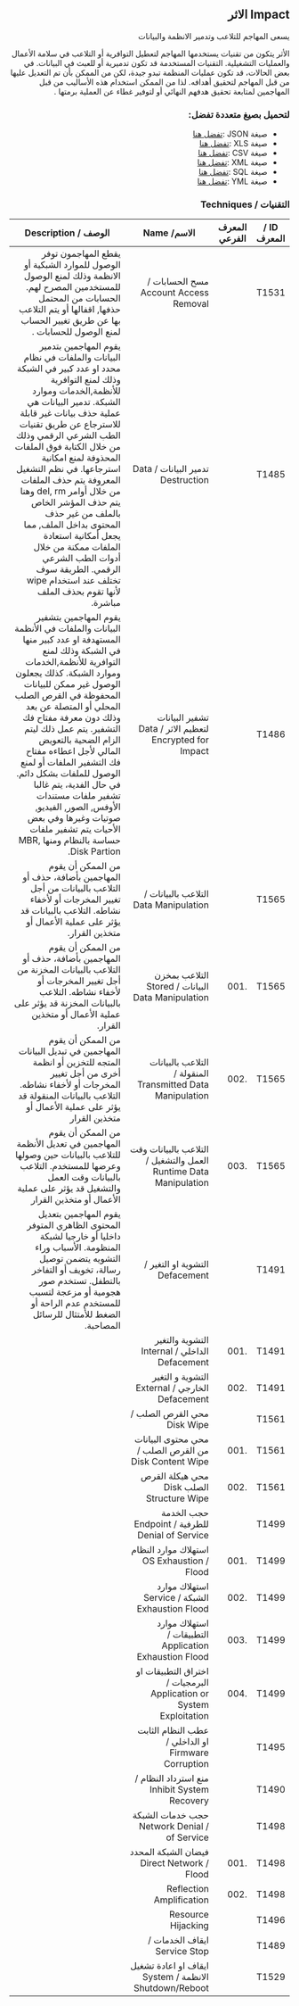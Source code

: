 <div dir="rtl" align='right'>

## Impact الاثر 
يسعى المهاجم للتلاعب وتدمير الانظمة والبيانات

الأثر يتكون من تقنيات يستخدمها المهاجم لتعطيل التوافرية أو التلاعب في سلامة الأعمال والعمليات التشغيلية. التقنيات المستخدمة قد تكون تدميرية أو للعبث في البيانات. في بعض الحالات، قد تكون عمليات المنظمة تبدو جيدة، لكن من الممكن بأن تم التعديل عليها من قبل المهاجم لتحقيق أهدافه. لذا من الممكن استخدام هذه الأساليب من قبل المهاجمين لمتابعة تحقيق هدفهم النهائي أو لتوفير غطاء عن العملية برمتها . 

### لتحميل بصيغ متعددة تفضل:
- صيغة JSON :[تفضل هنا]() 
- صيغة XLS :[تفضل هنا]()
- صيغة CSV :[تفضل هنا]() 
- صيغة XML :[تفضل هنا]()
- صيغة SQL :[تفضل هنا]()
- صيغة YML :[تفضل هنا]()
 
### التقنيات / Techniques

| ID / المعرف | المعرف الفرعي | الاسم/ Name                                                        | الوصف / Description |
|-------------|---------------|--------------------------------------------------------------------|---------------------|
| T1531       |               | مسح الحسابات / Account Access Removal                              |        يقطع المهاجمون توفر الوصول للموارد الشبكية أو الانظمة وذلك لمنع الوصول للمستخدمين المصرح لهم. الحسابات من المحتمل حذفها, اقفالها أو يتم التلاعب بها عن طريق تغيير الحساب لمنع الوصول للحسابات .             |
| T1485       |               | تدمير البيانات / Data Destruction                                  |       يقوم المهاجمين بتدمير البيانات والملفات في نظام محدد او عدد كبير في الشبكة وذلك لمنع التوافرية للأنظمة,الخدمات وموارد الشبكة. تدمير البيانات هي عملية حذف بيانات غير قابلة للاسترجاع عن طريق تقنيات الطب الشرعي الرقمي وذلك من خلال الكتابة فوق الملفات المحذوفة لمنع امكانية استرجاعها. في نظم التشغيل المعروفة يتم حذف الملفات من خلال أوامر del, rm وهنا يتم حذف المؤشر الخاص بالملف من غير حذف المحتوى بداخل الملف, مما يجعل أمكانية استعادة الملفات ممكنة من خلال أدوات الطب الشرعي الرقمي. الطريقة سوف تختلف عند استخدام wipe ﻷنها تقوم بحذف الملف مباشرة.            |
| T1486       |               | تشفير البيانات لتعظيم الاثر / Data Encrypted for Impact            |        يقوم المهاجمين بتشفير البيانات والملفات في الأنظمة المستهدفة او عدد كبير منها في الشبكة وذلك لمنع التوافرية للأنظمة,الخدمات وموارد الشبكة. كذلك يجعلون الوصول غير ممكن للبيانات المحفوظة في القرص الصلب المحلي أو المتصلة عن بعد وذلك دون معرفة مفتاح فك التشفير.  يتم عمل ذلك ليتم الزام الضحية بالتعويض المالي لأجل اعطاءه مفتاح فك التشفير الملفات أو لمنع الوصول للملفات بشكل دائم.  في حال الفدية، يتم غالبا تشفير ملفات مستندات الأوفس, الصور, الفيديو, صوتيات وغيرها وفي بعض الأحيات يتم تشفير ملفات حساسة بالنظام ومنها MBR, Disk Partion.             |
| T1565       |               | التلاعب بالبيانات / Data Manipulation                              |        من الممكن أن يقوم المهاجمين بأضافة، حذف أو التلاعب بالبيانات من أجل تغيير المخرجات أو  ﻷخفاء نشاطه. التلاعب بالبيانات قد يؤثر على عملية الأعمال أو متخذين القرار.             |
| T1565       | .001          | التلاعب بمخزن البيانات / Stored Data Manipulation                  |       من الممكن أن يقوم المهاجمين بأضافة، حذف أو التلاعب بالبيانات المخزنة من أجل تغيير المخرجات أو  ﻷخفاء نشاطه. التلاعب بالبيانات المخزنة قد يؤثر على عملية الأعمال أو متخذين القرار.               |
| T1565       | .002          | التلاعب بالبيانات المنقولة / Transmitted Data Manipulation         |       من الممكن أن يقوم المهاجمين  في تبديل البيانات المتجه للتخزين أو انظمة أخرى من أجل تغيير المخرجات أو ﻷخفاء نشاطه. التلاعب بالبيانات المنقولة قد يؤثر على عملية الأعمال أو متخذين القرار               |
| T1565       | .003          | التلاعب بالبيانات وقت العمل والتشغيل / Runtime Data Manipulation   |        من الممكن أن يقوم المهاجمين في تعديل الأنظمة للتلاعب بالبيانات حين وصولها وعرضها للمستخدم. التلاعب بالبيانات وقت العمل والتشغيل قد يؤثر على عملية الأعمال أو متخذين القرار              |
| T1491       |               | التشوية او التغير   / Defacement                                   |          يقوم المهاجمين بتعديل المحتوى الظاهري المتوفر داخليا أو خارجيا لشبكة المنظومة. الأسباب وراء التشويه يتضمن توصيل رسالة، تخويف أو التفاخر بالتطفل. تستخدم صور هجومية أو مزعجة لتسبب للمستخدم عدم الراحة أو الضغط للأمتثال للرسائل المصاحبة.            |
| T1491       | .001          | التشوية والتغير الداخلي / Internal Defacement                      |                     |
| T1491       | .002          | التشوية و التغير الخارجي / External Defacement                     |                     |
| T1561       |               | محي القرص الصلب / Disk Wipe                                        |                     |
| T1561       | .001          |  محي محتوى البيانات من القرص الصلب  / Disk Content Wipe            |                     |
| T1561       | .002          | محي هيكلة القرص الصلب Disk Structure Wipe                          |                     |
| T1499       |               | حجب الخدمة للطرفية / Endpoint Denial of Service                    |                     |
| T1499       | .001          | استهلاك موارد النظام / OS Exhaustion Flood                         |                     |
| T1499       | .002          | استهلاك موارد الشبكة / Service Exhaustion Flood                    |                     |
| T1499       | .003          | استهلاك موارد التطبيقات / Application Exhaustion Flood             |                     |
| T1499       | .004          | اختراق التطبيقات او البرمجيات / Application or System Exploitation |                     |
| T1495       |               | عطب النظام الثابت او الداخلي / Firmware Corruption                 |                     |
| T1490       |               | منع استرداد النظام / Inhibit System Recovery                       |                     |
| T1498       |               | حجب خدمات الشبكة / Network Denial of Service                       |                     |
| T1498       | .001          | فيضان الشبكة المحدد / Direct Network Flood                         |                     |
| T1498       | .002          | Reflection Amplification                                           |                     |
| T1496       |               | Resource Hijacking                                                 |                     |
| T1489       |               | ايقاف الخدمات / Service Stop                                       |                     |
| T1529       |               | ايقاف او اعادة تشغيل الانظمة / System Shutdown/Reboot              |                     |


</div>
